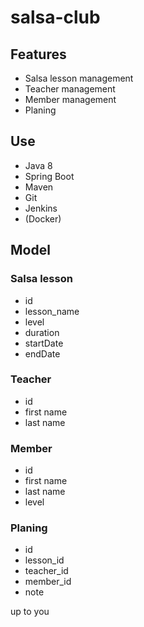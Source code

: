 # salsa-club

## Features

* Salsa lesson management
* Teacher management
* Member management
* Planing

## Use

* Java 8
* Spring Boot
* Maven
* Git
* Jenkins
* (Docker)

## Model

### Salsa lesson

* id
* lesson_name
* level
* duration
* startDate
* endDate

### Teacher

* id
* first name
* last name

### Member

* id
* first name
* last name
* level

### Planing

* id
* lesson_id
* teacher_id
* member_id
* note
 

up to you